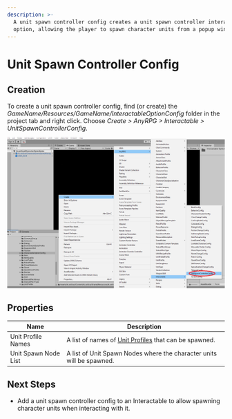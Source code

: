 ```yaml
---
description: >-
  A unit spawn controller config creates a unit spawn controller interactable
  option, allowing the player to spawn character units from a popup window.
---
```


# Unit Spawn Controller Config

## Creation

To create a unit spawn controller config, find (or create) the _GameName/Resources/GameName/InteractableOptionConfig_ folder in the project tab and right click.  Choose _Create > AnyRPG > Interactable > UnitSpawnControllerConfig_.

![](<../../.gitbook/assets/image (12).png>)

## Properties

| Name                 | Description                                                                 |
| -------------------- | --------------------------------------------------------------------------- |
| Unit Profile Names   | A list of names of [Unit Profiles](../unit-profile.md) that can be spawned. |
| Unit Spawn Node List | A list of Unit Spawn Nodes where the character units will be spawned.       |

## Next Steps

* Add a unit spawn controller config to an Interactable to allow spawning character units when interacting with it.
